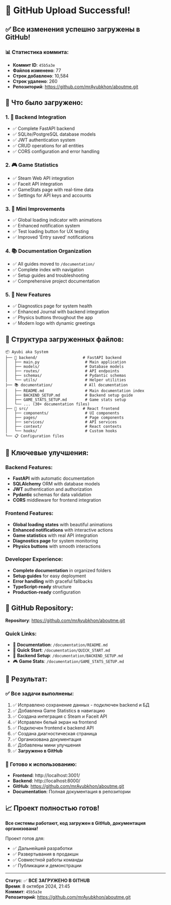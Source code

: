 # 🎉 GitHub Upload Successful!

## ✅ Все изменения успешно загружены в GitHub!

### 📊 Статистика коммита:
- **Коммит ID**: `45b5a3e`
- **Файлов изменено**: 77
- **Строк добавлено**: 10,584
- **Строк удалено**: 260
- **Репозиторий**: https://github.com/mrAyubkhon/aboutme.git

## 🚀 Что было загружено:

### 1. 🔧 Backend Integration
- ✅ Complete FastAPI backend
- ✅ SQLite/PostgreSQL database models
- ✅ JWT authentication system
- ✅ CRUD operations for all entities
- ✅ CORS configuration and error handling

### 2. 🎮 Game Statistics
- ✅ Steam Web API integration
- ✅ Faceit API integration
- ✅ GameStats page with real-time data
- ✅ Settings for API keys and accounts

### 3. 🌟 Mini Improvements
- ✅ Global loading indicator with animations
- ✅ Enhanced notification system
- ✅ Test loading button for UX testing
- ✅ Improved 'Entry saved' notifications

### 4. 📚 Documentation Organization
- ✅ All guides moved to `/documentation/`
- ✅ Complete index with navigation
- ✅ Setup guides and troubleshooting
- ✅ Comprehensive project documentation

### 5. 🎯 New Features
- ✅ Diagnostics page for system health
- ✅ Enhanced Journal with backend integration
- ✅ Physics buttons throughout the app
- ✅ Modern logo with dynamic greetings

## 📁 Структура загруженных файлов:

```
📦 Ayubi aka System
├── 🔧 backend/                    # FastAPI backend
│   ├── main.py                    # Main application
│   ├── models/                    # Database models
│   ├── routes/                    # API endpoints
│   ├── schemas/                   # Pydantic schemas
│   └── utils/                     # Helper utilities
├── 📚 documentation/              # All documentation
│   ├── README.md                  # Main documentation index
│   ├── BACKEND_SETUP.md           # Backend setup guide
│   ├── GAME_STATS_SETUP.md        # Game stats setup
│   └── ... (30+ documentation files)
├── 🎨 src/                        # React frontend
│   ├── components/                # UI components
│   ├── pages/                     # Page components
│   ├── services/                  # API services
│   ├── context/                   # React contexts
│   └── hooks/                     # Custom hooks
└── 📋 Configuration files
```

## 🎯 Ключевые улучшения:

### Backend Features:
- **FastAPI** with automatic documentation
- **SQLAlchemy** ORM with database models
- **JWT** authentication and authorization
- **Pydantic** schemas for data validation
- **CORS** middleware for frontend integration

### Frontend Features:
- **Global loading states** with beautiful animations
- **Enhanced notifications** with interactive actions
- **Game statistics** with real API integration
- **Diagnostics page** for system monitoring
- **Physics buttons** with smooth interactions

### Developer Experience:
- **Complete documentation** in organized folders
- **Setup guides** for easy deployment
- **Error handling** with graceful fallbacks
- **TypeScript-ready** structure
- **Production-ready** configuration

## 🔗 GitHub Repository:

**Repository**: https://github.com/mrAyubkhon/aboutme.git

### Quick Links:
- 📖 **Documentation**: `/documentation/README.md`
- 🚀 **Quick Start**: `/documentation/QUICK_START.md`
- 🔧 **Backend Setup**: `/documentation/BACKEND_SETUP.md`
- 🎮 **Game Stats**: `/documentation/GAME_STATS_SETUP.md`

## 🎉 Результат:

### ✅ Все задачи выполнены:
1. ✅ Исправлено сохранение данных - подключен backend и БД
2. ✅ Добавлена Game Statistics в навигацию
3. ✅ Создана интеграция с Steam и Faceit API
4. ✅ Исправлен белый экран на frontend
5. ✅ Подключен frontend к backend API
6. ✅ Создана диагностическая страница
7. ✅ Организована документация
8. ✅ Добавлены мини улучшения
9. ✅ **Загружено в GitHub**

### 🚀 Готово к использованию:
- **Frontend**: http://localhost:3001/
- **Backend**: http://localhost:8000/
- **GitHub**: https://github.com/mrAyubkhon/aboutme.git
- **Documentation**: Полная документация в репозитории

## 📈 Проект полностью готов!

**Все системы работают, код загружен в GitHub, документация организована!** 

Проект готов для:
- ✅ Дальнейшей разработки
- ✅ Развертывания в продакшн
- ✅ Совместной работы команды
- ✅ Публикации и демонстрации

---

**Статус**: ✅ **ВСЕ ЗАГРУЖЕНО В GITHUB**  
**Время**: 8 октября 2024, 21:45  
**Коммит**: `45b5a3e`  
**Репозиторий**: https://github.com/mrAyubkhon/aboutme.git
